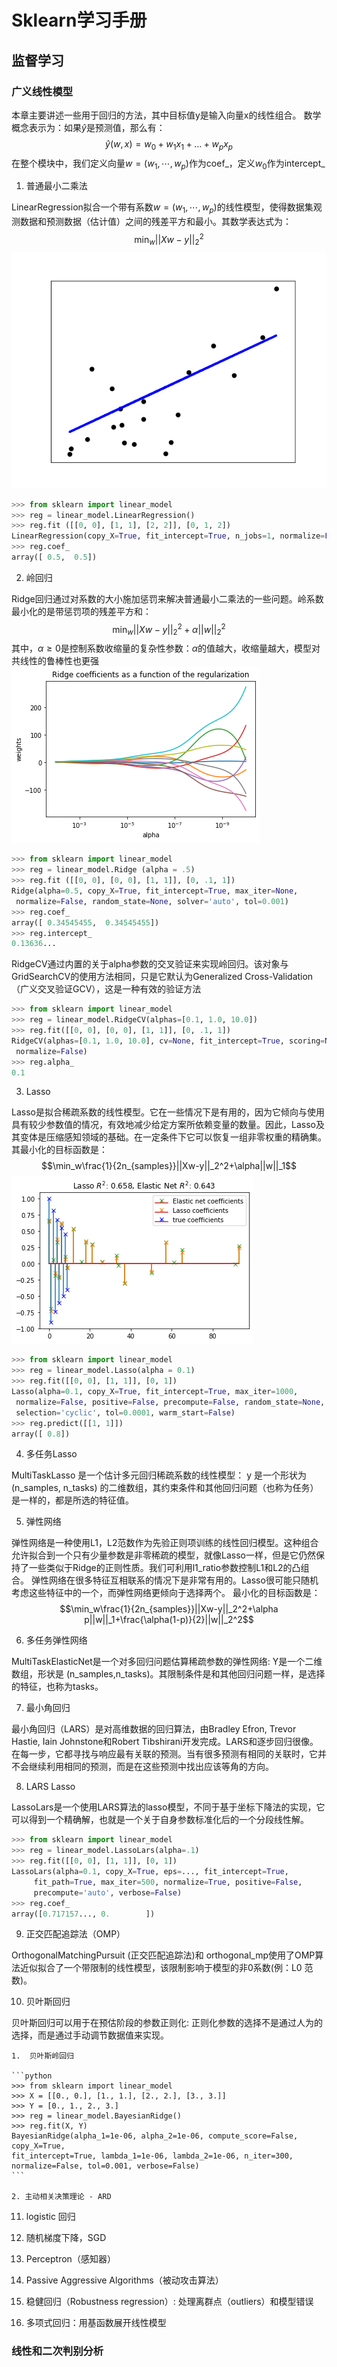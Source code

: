 # Sklearn学习手册

## 监督学习

### 广义线性模型

本章主要讲述一些用于回归的方法，其中目标值y是输入向量x的线性组合。
数学概念表示为：如果$\hat{y}$是预测值，那么有：
$$\hat{y}(w,x)=w_0+w_1x_1+...+w_px_p$$
在整个模块中，我们定义向量$w=(w_1,\cdots,w_p)$作为coef_，定义$w_0$作为intercept_

1. 普通最小二乘法

LinearRegression拟合一个带有系数$w=(w_1,\cdots,w_p)$的线性模型，使得数据集观测数据和预测数据（估计值）之间的残差平方和最小。其数学表达式为：
$$\min_w||Xw-y||_2^2$$
![avator](./resource/LinearRegression.jpg)

```python
>>> from sklearn import linear_model
>>> reg = linear_model.LinearRegression()
>>> reg.fit ([[0, 0], [1, 1], [2, 2]], [0, 1, 2])
LinearRegression(copy_X=True, fit_intercept=True, n_jobs=1, normalize=False)
>>> reg.coef_
array([ 0.5,  0.5])
```

2. 岭回归

Ridge回归通过对系数的大小施加惩罚来解决普通最小二乘法的一些问题。岭系数最小化的是带惩罚项的残差平方和：
$$\min_w||Xw-y||_2^2+\alpha ||w||_2^2$$
其中，$\alpha\geq 0$是控制系数收缩量的复杂性参数：$\alpha$的值越大，收缩量越大，模型对共线性的鲁棒性也更强
![avator](../resource/../sklearn/resource/Ridge.png)

```python
>>> from sklearn import linear_model
>>> reg = linear_model.Ridge (alpha = .5)
>>> reg.fit ([[0, 0], [0, 0], [1, 1]], [0, .1, 1])
Ridge(alpha=0.5, copy_X=True, fit_intercept=True, max_iter=None,
 normalize=False, random_state=None, solver='auto', tol=0.001)
>>> reg.coef_
array([ 0.34545455,  0.34545455])
>>> reg.intercept_
0.13636...

```

RidgeCV通过内置的关于alpha参数的交叉验证来实现岭回归。该对象与GridSearchCV的使用方法相同，只是它默认为Generalized Cross-Validation（广义交叉验证GCV），这是一种有效的验证方法

```python
>>> from sklearn import linear_model
>>> reg = linear_model.RidgeCV(alphas=[0.1, 1.0, 10.0])
>>> reg.fit([[0, 0], [0, 0], [1, 1]], [0, .1, 1])       
RidgeCV(alphas=[0.1, 1.0, 10.0], cv=None, fit_intercept=True, scoring=None,
 normalize=False)
>>> reg.alpha_                                      
0.1
```

3. Lasso

Lasso是拟合稀疏系数的线性模型。它在一些情况下是有用的，因为它倾向与使用具有较少参数值的情况，有效地减少给定方案所依赖变量的数量。因此，Lasso及其变体是压缩感知领域的基础。在一定条件下它可以恢复一组非零权重的精确集。
其最小化的目标函数是：
$$\min_w\frac{1}{2n_{samples}}||Xw-y||_2^2+\alpha||w||_1$$
![avator](./resource/Lasso.png)

```python
>>> from sklearn import linear_model
>>> reg = linear_model.Lasso(alpha = 0.1)
>>> reg.fit([[0, 0], [1, 1]], [0, 1])
Lasso(alpha=0.1, copy_X=True, fit_intercept=True, max_iter=1000,
 normalize=False, positive=False, precompute=False, random_state=None,
 selection='cyclic', tol=0.0001, warm_start=False)
>>> reg.predict([[1, 1]])
array([ 0.8])
```

4. 多任务Lasso

MultiTaskLasso 是一个估计多元回归稀疏系数的线性模型： y 是一个形状为(n_samples, n_tasks) 的二维数组，其约束条件和其他回归问题（也称为任务）是一样的，都是所选的特征值。

5. 弹性网络

弹性网络是一种使用L1，L2范数作为先验正则项训练的线性回归模型。这种组合允许拟合到一个只有少量参数是非零稀疏的模型，就像Lasso一样，但是它仍然保持了一些类似于Ridge的正则性质。我们可利用l1_ratio参数控制L1和L2的凸组合。
弹性网络在很多特征互相联系的情况下是非常有用的。Lasso很可能只随机考虑这些特征中的一个，而弹性网络更倾向于选择两个。
最小化的目标函数是：
$$\min_w\frac{1}{2n_{samples}}||Xw-y||_2^2+\alpha p||w||_1+\frac{\alpha(1-p)}{2}||w||_2^2$$

6. 多任务弹性网络

MultiTaskElasticNet是一个对多回归问题估算稀疏参数的弹性网络: Y是一个二维数组，形状是 (n_samples,n_tasks)。其限制条件是和其他回归问题一样，是选择的特征，也称为tasks。

7. 最小角回归

最小角回归（LARS）是对高维数据的回归算法，由Bradley Efron, Trevor Hastie, Iain Johnstone和Robert Tibshirani开发完成。LARS和逐步回归很像。在每一步，它都寻找与响应最有关联的预测。当有很多预测有相同的关联时，它并不会继续利用相同的预测，而是在这些预测中找出应该等角的方向。

8. LARS Lasso

LassoLars是一个使用LARS算法的lasso模型，不同于基于坐标下降法的实现，它可以得到一个精确解，也就是一个关于自身参数标准化后的一个分段线性解。

```python
>>> from sklearn import linear_model
>>> reg = linear_model.LassoLars(alpha=.1)
>>> reg.fit([[0, 0], [1, 1]], [0, 1])  
LassoLars(alpha=0.1, copy_X=True, eps=..., fit_intercept=True,
     fit_path=True, max_iter=500, normalize=True, positive=False,
     precompute='auto', verbose=False)
>>> reg.coef_    
array([0.717157..., 0.        ])
```

9. 正交匹配追踪法（OMP）

OrthogonalMatchingPursuit (正交匹配追踪法)和 orthogonal_mp使用了OMP算法近似拟合了一个带限制的线性模型，该限制影响于模型的非0系数(例：L0 范数)。

10. 贝叶斯回归

贝叶斯回归可以用于在预估阶段的参数正则化: 正则化参数的选择不是通过人为的选择，而是通过手动调节数据值来实现。

    1.  贝叶斯岭回归

    ```python
    >>> from sklearn import linear_model
    >>> X = [[0., 0.], [1., 1.], [2., 2.], [3., 3.]]
    >>> Y = [0., 1., 2., 3.]
    >>> reg = linear_model.BayesianRidge()
    >>> reg.fit(X, Y)
    BayesianRidge(alpha_1=1e-06, alpha_2=1e-06, compute_score=False, copy_X=True,
    fit_intercept=True, lambda_1=1e-06, lambda_2=1e-06, n_iter=300,
    normalize=False, tol=0.001, verbose=False)
    ```

    2. 主动相关决策理论 - ARD

11. logistic 回归

12. 随机梯度下降，SGD

13. Perceptron（感知器）

14. Passive Aggressive Algorithms（被动攻击算法）

15. 稳健回归（Robustness regression）: 处理离群点（outliers）和模型错误

16. 多项式回归：用基函数展开线性模型

### 线性和二次判别分析
